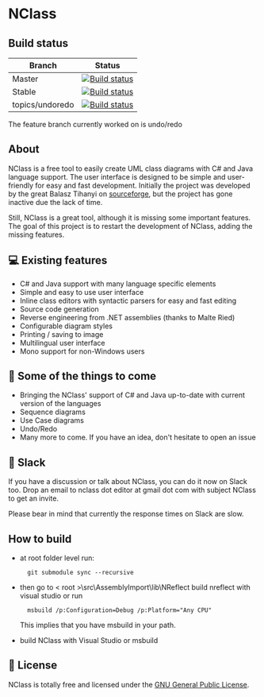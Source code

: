 # NClass 

## Build status
| Branch | Status |
| -----  | -----  |
| Master | [![Build status](https://baychev.visualstudio.com/NClass/_apis/build/status/NClass-master)](https://baychev.visualstudio.com/NClass/_build/latest?definitionId=3) |
| Stable | [![Build status](https://baychev.visualstudio.com/NClass/_apis/build/status/NClass-stable)](https://baychev.visualstudio.com/NClass/_build/latest?definitionId=4) |
| topics/undoredo | [![Build status](https://baychev.visualstudio.com/NClass/_apis/build/status/Features/NClass-UndoRedo)](https://baychev.visualstudio.com/NClass/_build/latest?definitionId=5) |

The feature branch currently worked on is undo/redo


## About

NClass is a free tool to easily create UML class diagrams with C# and Java language support. The user interface is designed to be simple and user-friendly for easy and fast development. Initially the project was developed by the great Balasz Tihanyi on [sourceforge](http://nclass.sourceforge.net/), but the project has gone inactive due the lack of time. 

Still, NClass is a great tool, although it is missing some important features. The goal of this project is to restart the development of NClass, adding the missing features. 

## :computer: Existing features

 - C# and Java support with many language specific elements
 - Simple and easy to use user interface
 - Inline class editors with syntactic parsers for easy and fast editing
 - Source code generation
 - Reverse engineering from .NET assemblies (thanks to Malte Ried)
 - Configurable diagram styles
 - Printing / saving to image
 - Multilingual user interface
 - Mono support for non-Windows users

## :construction: Some of the things to come

  - Bringing the NClass' support of C# and Java up-to-date with current version of the languages
  - Sequence diagrams
  - Use Case diagrams
  - Undo/Redo
  - Many more to come. If you have an idea, don't hesitate to open an issue

## :speech_balloon: Slack 

If you have a discussion or talk about NClass, you can do it now on Slack too.
Drop an email to nclass dot editor at gmail dot com with subject NClass to get an invite.

Please bear in mind that currently the response times on Slack are slow.

## How to build
- at root folder level run:

        git submodule sync --recursive

- then go to < root >\src\AssemblyImport\lib\NReflect build nreflect with visual studio or run
        
        msbuild /p:Configuration=Debug /p:Platform="Any CPU"

  This implies that you have msbuild in your path.

- build NClass with Visual Studio or msbuild

:page_with_curl: License 
----

NClass is totally free and licensed under the [GNU General Public License](http://nclass.sourceforge.net/).
